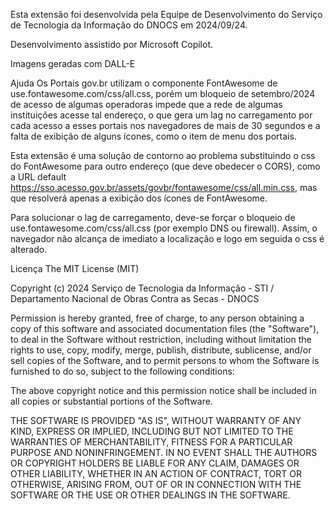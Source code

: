 Esta extensão foi desenvolvida pela Equipe de Desenvolvimento do Serviço de Tecnologia da Informação do DNOCS em 2024/09/24.

Desenvolvimento assistido por Microsoft Copilot.

Imagens geradas com DALL-E

Ajuda
Os Portais gov.br utilizam o componente FontAwesome de use.fontawesome.com/css/all.css, porém um bloqueio de setembro/2024 de acesso de algumas operadoras impede que a rede de algumas instituições acesse tal endereço, o que gera um lag no carregamento por cada acesso a esses portais nos navegadores de mais de 30 segundos e a falta de exibição de alguns ícones, como o item de menu dos portais.

Esta extensão é uma solução de contorno ao problema substituindo o css do FontAwesome para outro endereço (que deve obedecer o CORS), como a URL default https://sso.acesso.gov.br/assets/govbr/fontawesome/css/all.min.css, mas que resolverá apenas a exibição dos ícones de FontAwesome.

Para solucionar o lag de carregamento, deve-se forçar o bloqueio de use.fontawesome.com/css/all.css (por exemplo DNS ou firewall). Assim, o navegador não alcança de imediato a localização e logo em seguida o css é alterado.

Licença
The MIT License (MIT)

Copyright (c) 2024 Serviço de Tecnologia da Informação - STI / Departamento
Nacional de Obras Contra as Secas - DNOCS

Permission is hereby granted, free of charge, to any person obtaining a copy of
this software and associated documentation files (the "Software"), to deal in
the Software without restriction, including without limitation the rights to
use, copy, modify, merge, publish, distribute, sublicense, and/or sell copies of
the Software, and to permit persons to whom the Software is furnished to do so,
subject to the following conditions:

The above copyright notice and this permission notice shall be included in all
copies or substantial portions of the Software.

THE SOFTWARE IS PROVIDED "AS IS", WITHOUT WARRANTY OF ANY KIND, EXPRESS OR
IMPLIED, INCLUDING BUT NOT LIMITED TO THE WARRANTIES OF MERCHANTABILITY, FITNESS
FOR A PARTICULAR PURPOSE AND NONINFRINGEMENT. IN NO EVENT SHALL THE AUTHORS OR
COPYRIGHT HOLDERS BE LIABLE FOR ANY CLAIM, DAMAGES OR OTHER LIABILITY, WHETHER
IN AN ACTION OF CONTRACT, TORT OR OTHERWISE, ARISING FROM, OUT OF OR IN
CONNECTION WITH THE SOFTWARE OR THE USE OR OTHER DEALINGS IN THE SOFTWARE.
